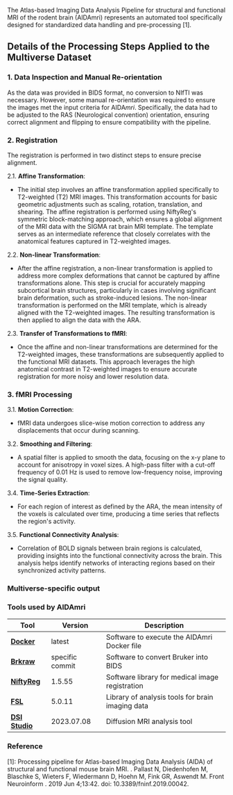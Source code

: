 The Atlas-based Imaging Data Analysis Pipeline for structural and functional MRI of the rodent brain (AIDAmri) represents an automated tool specifically designed for standardized data handling and pre-processing [1].
## Details of the Processing Steps Applied to the Multiverse Dataset

### 1. Data Inspection and Manual Re-orientation
As the data was provided in BIDS format, no conversion to NIfTI was necessary. However, some manual re-orientation was required to ensure the images met the input criteria for AIDA<em>mri</em>. Specifically, the data had to be adjusted to the RAS (Neurological convention) orientation, ensuring correct alignment and flipping to ensure compatibility with the pipeline.

### 2. Registration

The registration is performed in two distinct steps to ensure precise alignment. 

2.1. **Affine Transformation**: 
   - The initial step involves an affine transformation applied specifically to T2-weighted (T2) MRI images. This transformation accounts for basic geometric adjustments such as scaling, rotation, translation, and shearing. The affine registration is performed using NiftyReg's symmetric block-matching approach, which ensures a global alignment of the MRI data with the SIGMA rat brain MRI template. The template serves as an intermediate reference that closely correlates with the anatomical features captured in T2-weighted images.

2.2. **Non-linear Transformation**:
   - After the affine registration, a non-linear transformation is applied to address more complex deformations that cannot be captured by affine transformations alone. This step is crucial for accurately mapping subcortical brain structures, particularly in cases involving significant brain deformation, such as stroke-induced lesions. The non-linear transformation is performed on the MRI template, which is already aligned with the T2-weighted images. The resulting transformation is then applied to align the data with the ARA.

2.3. **Transfer of Transformations to fMRI**: 
   - Once the affine and non-linear transformations are determined for the T2-weighted images, these transformations are subsequently applied to the functional MRI datasets. This approach leverages the high anatomical contrast in T2-weighted images to ensure accurate registration for more noisy and lower resolution data.

### 3. fMRI Processing

3.1. **Motion Correction**:
   - fMRI data undergoes slice-wise motion correction to address any displacements that occur during scanning.

3.2. **Smoothing and Filtering**:
   - A spatial filter is applied to smooth the data, focusing on the x-y plane to account for anisotropy in voxel sizes. A high-pass filter with a cut-off frequency of 0.01 Hz is used to remove low-frequency noise, improving the signal quality.

3.4. **Time-Series Extraction**:
   - For each region of interest as defined by the ARA, the mean intensity of the voxels is calculated over time, producing a time series that reflects the region's activity.

3.5. **Functional Connectivity Analysis**:
   - Correlation of BOLD signals between brain regions is calculated, providing insights into the functional connectivity across the brain. This analysis helps identify networks of interacting regions based on their synchronized activity patterns.

### Multiverse-specific output

### Tools used by AIDAmri

| Tool          | Version         | Description                                              | 
|---------------|-----------------|----------------------------------------------------------|
| [**Docker**](https://docs.docker.com/engine/install/)                                   | latest                      | Software to execute the AIDAmri Docker file
| [**Brkraw**](https://github.com/brkraw/bruker@e27c5039c9c3a84ce7cd19c9627360e5a31b4ebc) | specific commit | Software to convert Bruker into BIDS            
| [**NiftyReg**](https://sourceforge.net/projects/niftyreg/)                              | 1.5.55                       | Software library for medical image registration     
| [**FSL**](https://fsl.fmrib.ox.ac.uk/fsl/fslwiki/FSL)                                   | 5.0.11                      | Library of analysis tools for brain imaging data  
| [**DSI Studio**](http://dsi-studio.labsolver.org/)                                      | 2023.07.08                               | Diffusion MRI analysis tool                                                  

### Reference
[1]: Processing pipeline for Atlas-based Imaging Data Analysis (AIDA) of structural and functional mouse brain MRI. . Pallast N, Diedenhofen M, Blaschke S, Wieters F, Wiedermann D, Hoehn M,  Fink GR, Aswendt M. Front Neuroinform . 2019 Jun 4;13:42. doi: 10.3389/fninf.2019.00042. 
